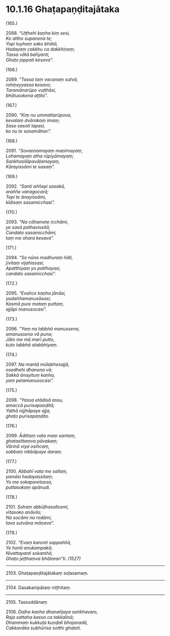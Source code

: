 # 10.1.16 Ghaṭapaṇḍitajātaka

(165.)

2088\. _“Uṭṭhehi kaṇha kiṃ sesi,_  
_Ko attho supanena te;_  
_Yopi tuyhaṃ sako bhātā,_  
_Hadayaṃ cakkhu ca dakkhiṇaṃ;_  
_Tassa vātā balīyanti,_  
_Ghaṭo jappati kesava”._  

(166.)

2089\. _“Tassa taṃ vacanaṃ sutvā,_  
_rohiṇeyyassa kesavo;_  
_Taramānarūpo vuṭṭhāsi,_  
_bhātusokena aṭṭito”._  

(167.)

2090\. _“Kiṃ nu ummattarūpova,_  
_kevalaṃ dvārakaṃ imaṃ;_  
_Saso sasoti lapasi,_  
_ko nu te sasamāhari”._  

(168.)

2091\. _“Sovaṇṇamayaṃ maṇīmayaṃ,_  
_Lohamayaṃ atha rūpiyāmayaṃ;_  
_Saṅkhasilāpavāḷamayaṃ,_  
_Kārayissāmi te sasaṃ”._  

(169.)

2092\. _“Santi aññepi sasakā,_  
_araññe vanagocarā;_  
_Tepi te ānayissāmi,_  
_kīdisaṃ sasamicchasi”._  

(170.)

2093\. _“Na cāhamete icchāmi,_  
_ye sasā pathavissitā;_  
_Candato sasamicchāmi,_  
_taṃ me ohara kesava”._  

(171.)

2094\. _“So nūna madhuraṃ ñāti,_  
_jīvitaṃ vijahissasi;_  
_Apatthiyaṃ yo patthayasi,_  
_candato sasamicchasi”._  

(172.)

2095\. _“Evañce kaṇha jānāsi,_  
_yadaññamanusāsasi;_  
_Kasmā pure mataṃ puttaṃ,_  
_ajjāpi manusocasi”._  

(173.)

2096\. _“Yaṃ na labbhā manussena,_  
_amanussena vā puna;_  
_Jāto me mā marī putto,_  
_kuto labbhā alabbhiyaṃ._  

(174.)

2097\. _Na mantā mūlabhesajjā,_  
_osadhehi dhanena vā;_  
_Sakkā ānayituṃ kaṇha,_  
_yaṃ petamanusocasi”._  

(175.)

2098\. _“Yassa etādisā assu,_  
_amaccā purisapaṇḍitā;_  
_Yathā nijjhāpaye ajja,_  
_ghaṭo purisapaṇḍito._  

(176.)

2099\. _Ādittaṃ vata maṃ santaṃ,_  
_ghatasittaṃva pāvakaṃ;_  
_Vārinā viya osiñcaṃ,_  
_sabbaṃ nibbāpaye daraṃ._  

(177.)

2100\. _Abbahī vata me sallaṃ,_  
_yamāsi hadayassitaṃ;_  
_Yo me sokaparetassa,_  
_puttasokaṃ apānudi._  

(178.)

2101\. _Sohaṃ abbūḷhasallosmi,_  
_vītasoko anāvilo;_  
_Na socāmi na rodāmi,_  
_tava sutvāna māṇava”._  

(179.)

2102\. _“Evaṃ karonti sappaññā,_  
_Ye honti anukampakā;_  
_Nivattayanti sokamhā,_  
_Ghaṭo jeṭṭhaṃva bhātaran”ti. (1527)_  

---

2103\. Ghaṭapaṇḍitajātakaṃ soḷasamaṃ.

---

2104\. Dasakanipātaṃ niṭṭhitaṃ.

---

2105\. Tassuddānaṃ

2106\. _Daḷha kaṇha dhanañjaya saṅkhavaro,_  
_Raja sattaha kassa ca takkalinā;_  
_Dhammaṃ kukkuṭa kuṇḍali bhojanadā,_  
_Cakkavāka subhūrisa sotthi ghaṭoti._
